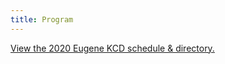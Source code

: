 ```yaml
---
title: Program
---
```

<a id="sched-embed" href="//2020eugenekcd.sched.com/grid/" data-sched-sidebar="no">View the 2020 Eugene KCD schedule &amp; directory.</a><script type="text/javascript" src="//2020eugenekcd.sched.com/js/embed.js"></script>
